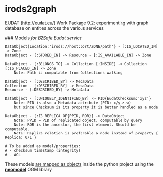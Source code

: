 # irods2graph

EUDAT (http://eudat.eu/) Work Package 9.2: experimenting with graph database on entities across the various services

### Models
*for [B2Safe](http://eudat.eu/b2safe) Eudat service*

```
DataObject{Location:'irods://host:port/ZONE/path'} - [:IS_LOCATED_IN] -> Zone
DataObject - [:STORED_IN] -> Resource - [:IS_AVAILABLE_IN] -> Zone

DataObject - [:BELONGS_TO] -> Collection [:INSIDE] -> Collection [:IS_PLACED_IN] -> Zone
    Note: Path is computable from Collections walking

DataObject - [:DESCRIBED_BY] -> MetaData
Collection - [:DESCRIBED_BY] -> MetaData
Resource - [:DESCRIBED_BY] -> MetaData

DataObject - [:UNIQUELY_IDENTIFIED_BY] -> PID{EudatChecksum:'xyz'}
    Note: PID is also a Metadata attribute (PID: x/y-z-w)
    but since Checksum is its property it is better handled as a node

DataObject - [:IS_REPLICA_OF{PPID, ROR}] -> DataObject
    Note: PPID = PID of replicated object, computable by query
    Note: ROR is the ancestor, the first element. Should be computable.
    Note: Replica relation is preferable a node instead of property { Replica: 0/1 }

# To be added as model/properties:
# - checksum timestamp (integrity)
# - ACL

```

These models [are mapped as objects](https://github.com/pdonorio/irods2graph/blob/master/irodsgraph/libs/ogmmodels.py#L13) inside the python project using
the [**neomodel**](http://neomodel.readthedocs.org/en/latest/) OGM library
